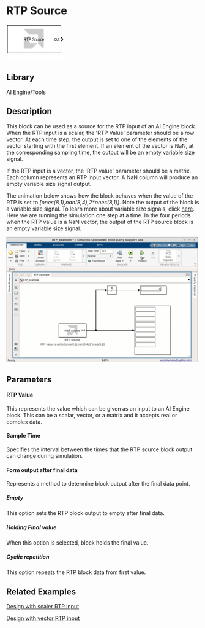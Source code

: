 # RTP Source

  
![](./Images/block.png)  

## Library

AI Engine/Tools

## Description

This block can be used as a source for the RTP input of an AI Engine
block. When the RTP input is a scalar, the 'RTP Value' parameter should
be a row vector. At each time step, the output is set to one of the
elements of the vector starting with the first element. If an element of
the vector is NaN, at the corresponding sampling time, the output will
be an empty variable size signal.

If the RTP input is a vector, the 'RTP value' parameter should be a
matrix. Each column represents an RTP input vector. A NaN column will
produce an empty variable size signal output.

The animation below shows how the block behaves when the value of the RTP is set to _[ones(8,1),nan(8,4),2*ones(8,1)\]_. 
Note the output of the block is a variable size signal. To learn more about variable size signals, click [here](../../GEN/variable-size-signal/README.md). Here we are running the simulation one step at a time. In the four periods when the RTP value is a NaN vector, the output of the RTP source block is an empty variable size signal.

<img src="./Images/RTP_source.gif" width="500">


## Parameters

#### RTP Value  
This represents the value which can be given as an input to an AI Engine
block. This can be a scalar, vector, or a matrix and it accepts real or
complex data.

#### Sample Time  
Specifies the interval between the times that the RTP source block
output can change during simulation.

#### Form output after final data  
Represents a method to determine block output after the final data
point.

##### Empty  
This option sets the RTP block output to empty after final data.

##### Holding Final value  
When this option is selected, block holds the final value.

##### Cyclic repetition  
This option repeats the RTP block data from first value.

## Related Examples
[Design with scaler RTP input](https://github.com/Xilinx/Vitis_Model_Composer/blob/HEAD/Examples/AIENGINE/Run_Time_Parameters/rtp_scalar/README.md)

[Design with vector RTP input](https://github.com/Xilinx/Vitis_Model_Composer/blob/HEAD/Examples/AIENGINE/Run_Time_Parameters/rtp_vector/README.md)


